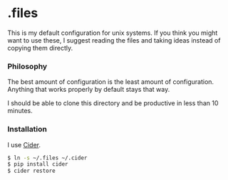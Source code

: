 # .files

This is my default configuration for unix systems. If you think you might want to use these, I suggest reading the files and taking ideas instead of copying them directly.

### Philosophy

The best amount of configuration is the least amount of configuration. Anything that works properly by default stays that way.

I should be able to clone this directory and be productive in less than 10 minutes.

### Installation

I use [Cider](https://github.com/msanders/cider).

``` bash
$ ln -s ~/.files ~/.cider
$ pip install cider
$ cider restore
```
